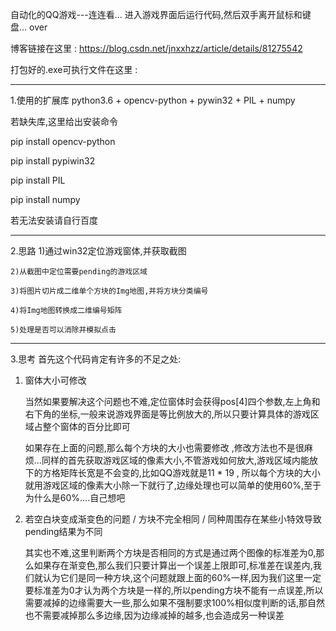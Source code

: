 自动化的QQ游戏---连连看...
进入游戏界面后运行代码,然后双手离开鼠标和键盘...
over

博客链接在这里 : https://blog.csdn.net/jnxxhzz/article/details/81275542

打包好的.exe可执行文件在这里 :  
_______________________________________________________________________________

1.使用的扩展库
python3.6 + opencv-python + pywin32 + PIL + numpy

若缺失库,这里给出安装命令

pip install opencv-python

pip install pypiwin32

pip install PIL

pip install numpy

若无法安装请自行百度

_______________________________________________________________________________

2.思路
    1)通过win32定位游戏窗体,并获取截图

    2)从截图中定位需要pending的游戏区域

    3)将图片切片成二维单个方块的Img地图,并将方块分类编号

    4)将Img地图转换成二维编号矩阵

    5)处理是否可以消除并模拟点击


_______________________________________________________________________________

3.思考
首先这个代码肯定有许多的不足之处:

1)  窗体大小可修改

    当然如果要解决这个问题也不难,定位窗体时会获得pos[4]四个参数,左上角和右下角的坐标,一般来说游戏界面是等比例放大的,所以只要计算具体的游戏区域占整个窗体的百分比即可 
    
    如果存在上面的问题,那么每个方块的大小也需要修改 ,修改方法也不是很麻烦...同样的首先获取游戏区域的像素大小,不管游戏如何放大,游戏区域内能放下的方格矩阵长宽是不会变的,比如QQ游戏就是11 * 19 , 所以每个方块的大小就用游戏区域的像素大小除一下就行了,边缘处理也可以简单的使用60%,至于为什么是60%....自己想吧

2)  若空白块变成渐变色的问题 /  方块不完全相同  / 同种周围存在某些小特效导致pending结果为不同

    其实也不难,这里判断两个方块是否相同的方式是通过两个图像的标准差为0,那么如果存在渐变色,那么我们只要计算出一个误差上限即可,标准差在误差内,我们就认为它们是同一种方块,这个问题就跟上面的60%一样,因为我们这里一定要标准差为0才认为两个方块是一样的,所以pending方块不能有一点误差,所以需要减掉的边缘需要大一些,那么如果不强制要求100%相似度判断的话,那自然也不需要减掉那么多边缘,因为边缘减掉的越多,也会造成另一种误差

